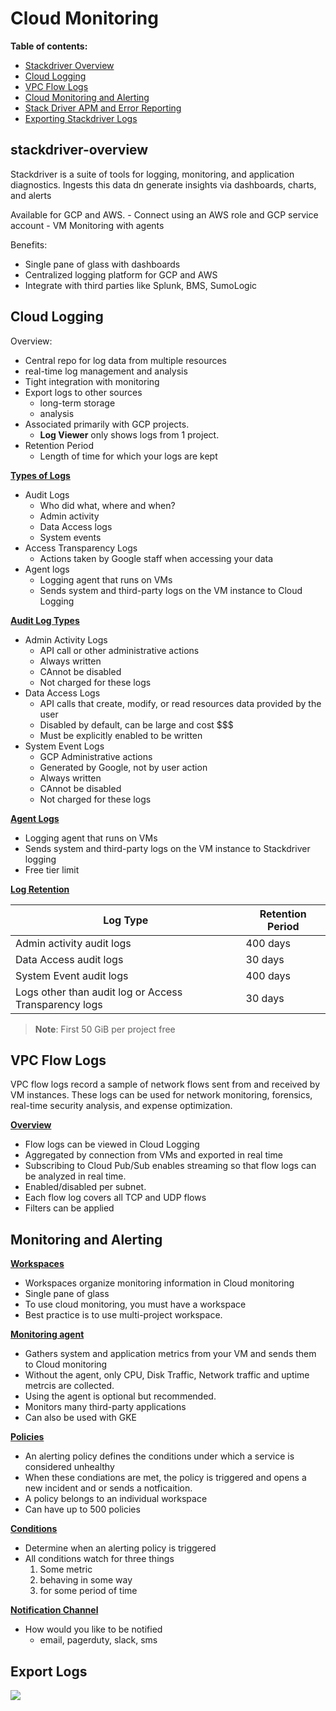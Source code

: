 # Cloud Monitoring

**Table of contents:**
- [Stackdriver Overview](#stackdriver-overview)
- [Cloud Logging](#cloud-logging)
- [VPC Flow Logs](#vpc-flow-logs)
- [Cloud Monitoring and Alerting](#monitoring-alerting)
- [Stack Driver APM and Error Reporting](#apm-error-report)
- [Exporting Stackdriver Logs](#export-logs)

<a id="stackdriver-overview"></a>
## stackdriver-overview

Stackdriver is a suite of tools for logging, monitoring, and application diagnostics. Ingests this data dn generate insights via dashboards, charts, and alerts

Available for GCP and AWS.
    - Connect using an AWS role and GCP service account
    - VM Monitoring with agents

Benefits:
- Single pane of glass with dashboards
- Centralized logging platform for GCP and AWS
- Integrate with third parties like Splunk, BMS, SumoLogic

<a id="cloud-logging"></a>
## Cloud Logging

Overview:
- Central repo for log data from multiple resources
- real-time log management and analysis
- Tight integration with monitoring
- Export logs to other sources
    - long-term storage
    - analysis
- Associated primarily with GCP projects.
    - **Log Viewer** only shows logs from 1 project.
- Retention Period
    - Length of time for which your logs are kept


<b><u>Types of Logs</b></u>
- Audit Logs
    - Who did what, where and when?
    - Admin activity
    - Data Access logs
    - System events
- Access Transparency Logs
    - Actions taken by Google staff when accessing your data
- Agent logs
    - Logging agent that runs on VMs
    - Sends system and third-party logs on the VM instance to Cloud Logging

<b><u>Audit Log Types</b></u>
- Admin Activity Logs
    - API call or other administrative actions
    - Always written
    - CAnnot be disabled
    - Not charged for these logs
- Data Access Logs
    - API calls that create, modify, or read resources data provided by the user
    - Disabled by default, can be large and cost $$$
    - Must be explicitly enabled to be written
- System Event Logs
    - GCP Administrative actions
    - Generated by Google, not by user action
    - Always written
    - CAnnot be disabled
    - Not charged for these logs

<b><u>Agent Logs</b></u>
- Logging agent that runs on VMs
- Sends system and third-party logs on the VM instance to Stackdriver logging
- Free tier limit

<b><u>Log Retention</b></u>

| Log Type | Retention Period|
|  --- | --- |
| Admin activity audit logs | 400 days |
| Data Access audit logs | 30 days |
| System Event audit logs | 400 days |
| Logs other than audit log or Access Transparency logs | 30 days|

>**Note**: First 50 GiB per project free

<a id="vpc-flow-logs"></a>
## VPC Flow Logs

VPC flow logs record a sample of network flows sent from and received by VM instances. These logs can be used for network monitoring, forensics, real-time security analysis, and expense optimization.


<b><u>Overview</b></u>

- Flow logs can be viewed in Cloud Logging
- Aggregated by connection from VMs and exported in real time
- Subscribing to Cloud Pub/Sub enables streaming so that flow logs can be analyzed in real time.
- Enabled/disabled per subnet.
- Each flow log covers all TCP and UDP flows
- Filters can be applied

<a id="monitoring-alerting"></a>
## Monitoring and Alerting

<b><u>Workspaces</b></u>
- Workspaces organize monitoring information in Cloud monitoring
- Single pane of glass
- To use cloud monitoring, you must have a workspace
- Best practice is to use multi-project workspace.

<b><u>Monitoring agent</b></u>
- Gathers system and application metrics from your VM and sends them to Cloud monitoring
- Without the agent, only CPU, Disk Traffic, Network traffic and uptime metrcis are collected.
- Using the agent is optional but recommended.
- Monitors many third-party applications
- Can also be used with GKE

<b><u>Policies</b></u>
- An alerting policy defines the conditions under which a service is considered unhealthy
- When these condiations are met, the policy is triggered and opens a new incident and or sends a notficaition.
- A policy belongs to an individual workspace
- Can have up to 500 policies

<b><u>Conditions</b></u>
- Determine when an alerting policy is triggered
- All conditions watch for three things
    1. Some metric
    1. behaving in some way
    1. for some period of time

<b><u>Notification Channel</b></u>
- How would you like to be notified
    - email, pagerduty, slack, sms



<a id="export-logs"></a>
## Export Logs

![](https://cdn-images-1.medium.com/max/800/1*xTAetTwgLUY8jwV-ESgO3A.png)